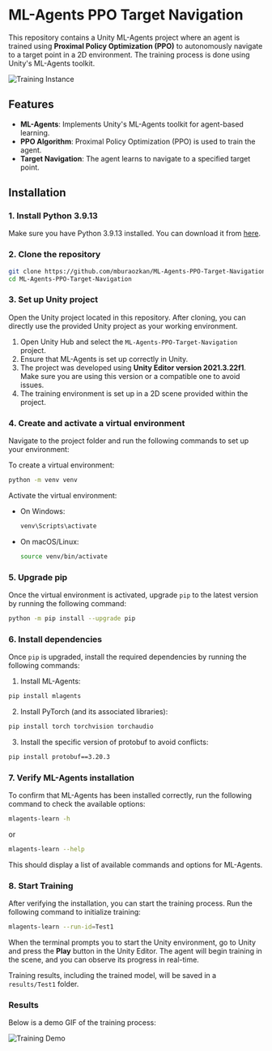 # ML-Agents PPO Target Navigation

This repository contains a Unity ML-Agents project where an agent is trained using **Proximal Policy Optimization (PPO)** to autonomously navigate to a target point in a 2D environment. The training process is done using Unity's ML-Agents toolkit.

![Training Instance](path_to_your_gif.gif)

## Features

- **ML-Agents**: Implements Unity's ML-Agents toolkit for agent-based learning.
- **PPO Algorithm**: Proximal Policy Optimization (PPO) is used to train the agent.
- **Target Navigation**: The agent learns to navigate to a specified target point.

## Installation

### 1. Install Python 3.9.13

Make sure you have Python 3.9.13 installed. You can download it from [here](https://www.python.org/downloads/release/python-3913/).

### 2. Clone the repository

```bash
git clone https://github.com/mburaozkan/ML-Agents-PPO-Target-Navigation.git
cd ML-Agents-PPO-Target-Navigation
```

### 3. Set up Unity project

Open the Unity project located in this repository. After cloning, you can directly use the provided Unity project as your working environment.

1. Open Unity Hub and select the `ML-Agents-PPO-Target-Navigation` project.
2. Ensure that ML-Agents is set up correctly in Unity.
3. The project was developed using **Unity Editor version 2021.3.22f1**. Make sure you are using this version or a compatible one to avoid issues.
4. The training environment is set up in a 2D scene provided within the project.

### 4. Create and activate a virtual environment

Navigate to the project folder and run the following commands to set up your environment:

To create a virtual environment:
  
```bash
python -m venv venv
```

Activate the virtual environment:

- On Windows:
  ```bash
  venv\Scripts\activate
  ```
  
- On macOS/Linux:
  ```bash
  source venv/bin/activate
  ```
### 5. Upgrade pip

Once the virtual environment is activated, upgrade `pip` to the latest version by running the following command:

```bash
python -m pip install --upgrade pip
```

### 6. Install dependencies

Once `pip` is upgraded, install the required dependencies by running the following commands:

1. Install ML-Agents:
  
  ```bash
  pip install mlagents
  ```

2. Install PyTorch (and its associated libraries):
    
  ```bash
  pip install torch torchvision torchaudio
  ```

3. Install the specific version of protobuf to avoid conflicts:
  
  ```bash
  pip install protobuf==3.20.3
  ```

### 7. Verify ML-Agents installation

To confirm that ML-Agents has been installed correctly, run the following command to check the available options:

```bash
mlagents-learn -h
```

or 

```bash
mlagents-learn --help
```

This should display a list of available commands and options for ML-Agents.

### 8. Start Training

After verifying the installation, you can start the training process. Run the following command to initialize training:

```bash
mlagents-learn --run-id=Test1
```

When the terminal prompts you to start the Unity environment, go to Unity and press the **Play** button in the Unity Editor. The agent will begin training in the scene, and you can observe its progress in real-time.

Training results, including the trained model, will be saved in a `results/Test1` folder.

### Results

Below is a demo GIF of the training process:

![Training Demo](path_to_your_gif.gif)
